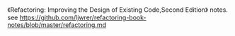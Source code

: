 《Refactoring: Improving the Design of Existing Code,Second Edition》 notes.  
see <https://github.com/ljwrer/refactoring-book-notes/blob/master/refactoring.md>
